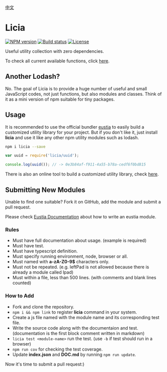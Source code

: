 [中文](README_CN.md)

# Licia

[![NPM version][npm-image]][npm-url]
[![Build status][travis-image]][travis-url]
[![License][license-image]][npm-url]

[npm-image]: https://img.shields.io/npm/v/licia.svg
[npm-url]: https://npmjs.org/package/licia
[travis-image]: https://img.shields.io/travis/liriliri/licia.svg
[travis-url]: https://travis-ci.org/liriliri/licia
[license-image]: https://img.shields.io/npm/l/licia.svg

Useful utility collection with zero dependencies.

To check all current available functions, click
[here](https://eustia.liriliri.io/module.html).

## Another Lodash?

No. The goal of Licia is to provide a huge number of useful and small JavaScript codes, not just functions, but also modules and classes. Think of it as a mini version of npm suitable for tiny packages.

## Usage

It is recommended to use the official bundler [eustia](https://eustia.liriliri.io/) to easily build a customized utility library for your project. But if you don't like it, just install **licia** and use it like any other npm utility modules such as lodash.

```bash
npm i licia --save
```

```javascript
var uuid = require('licia/uuid');

console.log(uuid()); // -> 0e3b84af-f911-4a55-b78a-cedf6f0bd815
```

There is also an online tool to build a customized utility library, check [here](https://eustia.liriliri.io/builder.html).

## Submitting New Modules

Unable to find one suitable? Fork it on GitHub, add the module and submit a pull
request.

Please check [Eustia Documentation](https://eustia.liriliri.io/docs.html#create-module)
about how to write an eustia module.

### Rules

* Must have full documentation about usage. (example is required)
* Must have test.
* Must have typescript definition.
* Must specify running environment, node, browser or all.
* Must named with **a-zA-Z0-9$** characters only.
* Must not be repeated. (e.g. leftPad is not allowed because there is already a
  module called lpad)
* Must within a file, less than 500 lines. (with comments and blank lines counted)  

### How to Add

* Fork and clone the repository.
* `npm i && npm link` to register **licia** command in your system.
* Create a js file named with the module name and its corresponding test file.
* Write the source code along with the documentaion and test. (documentation is the first block comment written in markdown)
* `licia test <module-name>` run the test. (use `-b` if test should run in a browser)
* `npm run cov` for checking the test coverage.
* Update **index.json** and **DOC.md** by running `npm run update`.

Now it's time to submit a pull request:)
